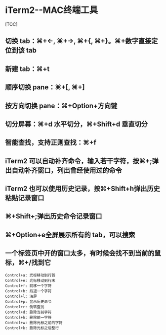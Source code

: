 # iTerm2--MAC终端工具

[TOC]

## 切换 tab：⌘+←, ⌘+→, ⌘+{, ⌘+}。⌘+数字直接定位到该 tab

## 新建 tab：⌘+t

## 顺序切换 pane：⌘+[, ⌘+]

## 按方向切换 pane：⌘+Option+方向键

## 切分屏幕：⌘+d 水平切分，⌘+Shift+d 垂直切分

## 智能查找，支持正则查找：⌘+f

## iTerm2 可以自动补齐命令，输入若干字符，按⌘+;弹出自动补齐窗口，列出曾经使用过的命令

## iTerm2 也可以使用历史记录，按⌘+Shift+h弹出历史粘贴记录窗口

## ⌘+Shift+;弹出历史命令记录窗口

## ⌘+Option+e全屏展示所有的 tab，可以搜索

## 一个标签页中开的窗口太多，有时候会找不到当前的鼠标，⌘+/找到它

```
Control+a: 光标移动到行首
Control+e: 光标移动到行末
Control+f: 前移一个字符
Control+b: 后退一个字符
Control+l: 清屏
Control+p: 显示历史命令
Control+r: 倒转查找
Control+d: 删除当前字符
Control+h: 删除前一字符
Control+w: 删除光标之前的字符
Control+k: 删除光标之后整行
```



